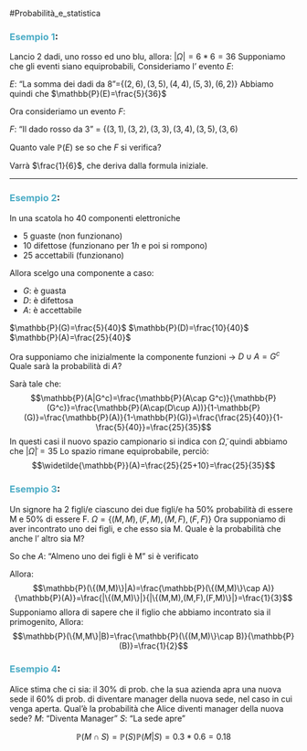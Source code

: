 #Probabilità_e_statistica 
### <font color="#4bacc6">Esempio 1</font>:

Lancio 2 dadi, uno rosso ed uno blu, allora:
$|\Omega|=6*6=36$ 
Supponiamo che gli eventi siano equiprobabili, Consideriamo l’ evento $E$:

$E$: “La somma dei dadi da 8”=$\{(2,6),(3,5),(4,4),(5,3),(6,2)\}$
Abbiamo quindi che $\mathbb{P}(E)=\frac{5}{36}$

Ora  consideriamo un evento $F$: 

$F$: “Il dado rosso da 3” = $\{(3,1),(3,2),(3,3),(3,4),(3,5),(3,6)$

Quanto vale $\mathbb{P}(E)$ se so che $F$ si verifica?

Varrà $\frac{1}{6}$, che deriva dalla formula iniziale.

---

### <font color="#4bacc6">Esempio 2</font>:

In una scatola ho $40$ componenti elettroniche
- $5$ guaste (non funzionano)
- $10$ difettose (funzionano per $1h$ e poi si rompono)
- $25$ accettabili (funzionano)

Allora scelgo una componente a caso:
- $G$: è guasta
- $D$: è difettosa
- $A$: è accettabile

$\mathbb{P}(G)=\frac{5}{40}$
$\mathbb{P}(D)=\frac{10}{40}$
$\mathbb{P}(A)=\frac{25}{40}$

Ora supponiamo che inizialmente la componente funzioni → $D\cup A=G^c$
Quale sarà la probabilità di $A$?

Sarà tale che: $$\mathbb{P}(A|G^c)=\frac{\mathbb{P}(A\cap G^c)}{\mathbb{P}(G^c)}=\frac{\mathbb{P}(A\cap(D\cup A))}{1-\mathbb{P}(G)}=\frac{\mathbb{P}(A)}{1-\mathbb{P}(G)}=\frac{\frac{25}{40}}{1-\frac{5}{40}}=\frac{25}{35}$$
In questi casi il nuovo spazio campionario si indica con $\widetilde{\Omega}$, quindi abbiamo che $|\widetilde{\Omega}|=35$
Lo spazio rimane equiprobabile, perciò: $$\widetilde{\mathbb{P}}(A)=\frac{25}{25+10}=\frac{25}{35}$$

### <font color="#4bacc6">Esempio 3</font>:

Un signore ha 2 figli/e
ciascuno dei due figli/e ha $50\%$ probabilità di essere M e $50\%$ di essere F.
$\Omega=\{(M,M),(F,M),(M,F),(F,F)\}$
Ora supponiamo di aver incontrato uno dei figli, e che esso sia M.
Quale è la probabilità che anche l’ altro sia M?

So che $A$: “Almeno uno dei figli è M” si è verificato

Allora: $$\mathbb{P}(\{(M,M)\}|A)=\frac{\mathbb{P}(\{(M,M)\}\cap A)}{\mathbb{P}(A)}=\frac{|\{(M,M)\}|}{|\{(M,M),(M,F),(F,M)\}|}=\frac{1}{3}$$
Supponiamo allora di sapere che il figlio che abbiamo incontrato sia il primogenito, Allora:
$$\mathbb{P}(\{M,M\}|B)=\frac{\mathbb{P}(\{(M,M)\}\cap B)}{\mathbb{P}(B)}=\frac{1}{2}$$

### <font color="#4bacc6">Esempio 4</font>:
Alice stima che ci sia:
il $30\%$ di prob. che la sua azienda apra una nuova sede
il $60\%$ di prob. di diventare manager della nuova sede, nel caso in cui venga aperta.
Qual’è la probabilità che Alice diventi manager della nuova sede?
$M$: “Diventa Manager”
$S$: “La sede apre”

$$\mathbb{P}(M\cap S)=\mathbb{P}(S)\mathbb{P}(M|S)=0.3*0.6=0.18$$